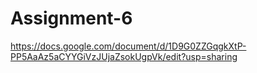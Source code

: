 # Assignment-6
https://docs.google.com/document/d/1D9G0ZZGqgkXtP-PP5AaAz5aCYYGiVzJUjaZsokUgpVk/edit?usp=sharing

